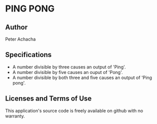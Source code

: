 # PING PONG #
## Author ##
 Peter Achacha
## Specifications
* A number divisible by three causes an output of 'Ping'. 
* A number divisible by five causes an ouput of 'Pong'.
* A number divisible by both three and five causes an output of 'Ping pong'.  


## Licenses and Terms of Use  
This application's source code is freely available on github with no warranty.

